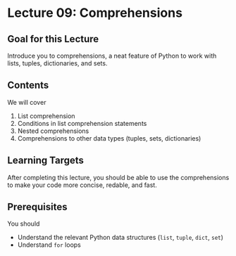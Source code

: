 # Lecture 09: Comprehensions
## Goal for this Lecture
Introduce you to comprehensions, a neat feature of Python to work with lists, tuples, dictionaries, and sets.

## Contents
We will cover

1. List comprehension
2. Conditions in list comprehension statements
3. Nested comprehensions
4. Comprehensions to other data types (tuples, sets, dictionaries)

## Learning Targets
After completing this lecture, you should be able to use the comprehensions to make your code more concise, redable, and fast.

## Prerequisites
You should

* Understand the relevant Python data structures (`list`, `tuple`, `dict`, `set`)
* Understand `for` loops